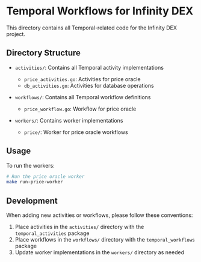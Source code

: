 # Temporal Workflows for Infinity DEX

This directory contains all Temporal-related code for the Infinity DEX project.

## Directory Structure

- `activities/`: Contains all Temporal activity implementations
  - `price_activities.go`: Activities for price oracle
  - `db_activities.go`: Activities for database operations

- `workflows/`: Contains all Temporal workflow definitions
  - `price_workflow.go`: Workflow for price oracle

- `workers/`: Contains worker implementations
  - `price/`: Worker for price oracle workflows

## Usage

To run the workers:

```bash
# Run the price oracle worker
make run-price-worker
```

## Development

When adding new activities or workflows, please follow these conventions:

1. Place activities in the `activities/` directory with the `temporal_activities` package
2. Place workflows in the `workflows/` directory with the `temporal_workflows` package
3. Update worker implementations in the `workers/` directory as needed 